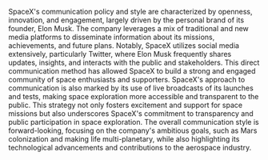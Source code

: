   SpaceX's communication policy and style are characterized by openness, innovation, and engagement, largely driven by the personal brand of its founder, Elon Musk. The company leverages a mix of traditional and new media platforms to disseminate information about its missions, achievements, and future plans. Notably, SpaceX utilizes social media extensively, particularly Twitter, where Elon Musk frequently shares updates, insights, and interacts with the public and stakeholders. This direct communication method has allowed SpaceX to build a strong and engaged community of space enthusiasts and supporters. SpaceX's approach to communication is also marked by its use of live broadcasts of its launches and tests, making space exploration more accessible and transparent to the public. This strategy not only fosters excitement and support for space missions but also underscores SpaceX's commitment to transparency and public participation in space exploration. The overall communication style is forward-looking, focusing on the company's ambitious goals, such as Mars colonization and making life multi-planetary, while also highlighting its technological advancements and contributions to the aerospace industry.

